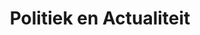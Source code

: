 ---
title: 'Politiek en Actualiteit'
description: 'Artikelen over politiek en de actualiteit. Cultuurkritiek op moderniteit en liberalisme, opinie, en het laatste nieuws.'
heading: 'Politiek <i>en</i> Actualiteit'
---